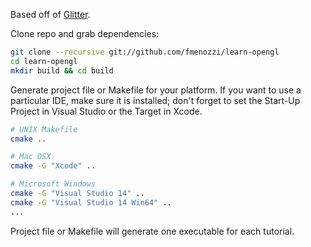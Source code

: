 Based off of [Glitter](https://github.com/Polytonic/Glitter).

Clone repo and grab dependencies:

```bash
git clone --recursive git://github.com/fmenozzi/learn-opengl
cd learn-opengl
mkdir build && cd build
```

Generate project file or Makefile for your platform. If you want to use a particular IDE, make sure it is installed; 
don't forget to set the Start-Up Project in Visual Studio or the Target in Xcode.

```bash
# UNIX Makefile
cmake ..

# Mac OSX
cmake -G "Xcode" ..

# Microsoft Windows
cmake -G "Visual Studio 14" ..
cmake -G "Visual Studio 14 Win64" ..
...
```

Project file or Makefile will generate one executable for each tutorial.

